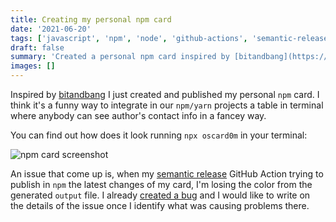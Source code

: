 ```yaml
---
title: Creating my personal npm card
date: '2021-06-20'
tags: ['javascript', 'npm', 'node', 'github-actions', 'semantic-release']
draft: false
summary: 'Created a personal npm card inspired by [bitandbang](https://github.com/bnb/bitandbang)'
images: []
---
```


Inspired by [bitandbang](https://github.com/bnb/bitandbang) I just created and published my personal `npm` card. I think it's
a funny way to integrate in our `npm/yarn` projects a table in terminal where anybody can see author's contact info in a fancey way.

You can find out how does it look running `npx oscard0m` in your terminal:

![npm card screenshot](https://www.oscardominguez.dev/_next/image?url=%2Fstatic%2Fimages%2Fnpm-card-screenshot.png&w=640&q=75 "npm card screenshot")

An issue that come up is, when my [semantic release](https://semantic-release.gitbook.io/semantic-release/) GitHub Action trying to publish in `npm` the latest changes of my card, I'm losing the color from the generated `output` file.
I already [created a bug](https://github.com/oscard0m/npm-personal-card/issues/5) and I would like to write on the details of the issue once I 
identify what was causing problems there.

